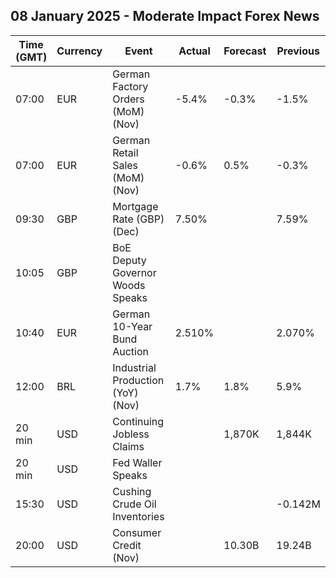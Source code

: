 ## 08 January 2025 - Moderate Impact Forex News

| Time (GMT) | Currency | Event | Actual | Forecast | Previous |
|------|----------|-------|--------|----------|----------|
| 07:00 | EUR | German Factory Orders (MoM) (Nov) | -5.4% | -0.3% | -1.5% |
| 07:00 | EUR | German Retail Sales (MoM) (Nov) | -0.6% | 0.5% | -0.3% |
| 09:30 | GBP | Mortgage Rate (GBP) (Dec) | 7.50% |  | 7.59% |
| 10:05 | GBP | BoE Deputy Governor Woods Speaks |  |  |  |
| 10:40 | EUR | German 10-Year Bund Auction | 2.510% |  | 2.070% |
| 12:00 | BRL | Industrial Production (YoY) (Nov) | 1.7% | 1.8% | 5.9% |
| 20 min | USD | Continuing Jobless Claims |  | 1,870K | 1,844K |
| 20 min | USD | Fed Waller Speaks |  |  |  |
| 15:30 | USD | Cushing Crude Oil Inventories |  |  | -0.142M |
| 20:00 | USD | Consumer Credit (Nov) |  | 10.30B | 19.24B |
